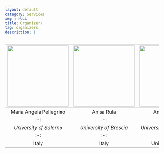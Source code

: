 ```yaml
---
layout: default
category: Services
img : NULL
title: Organizers
tag: organizers
description: |
---
```


|<img class="organizers" src="assets/mariaangela-pellegrino.jpg" width="200">|<img class="organizers" src="assets/anisa-rula.jpeg" width="200">|<img class="organizers" src="assets/anelia-kurteva.jpeg" width="200">|
|:-:|:-:|:-:|
|Maria Angela Pellegrino|Anisa Rula|Anelia Kurteva|
|:-:|:-:|:-:|
|<em>University of Salerno</em>|<em>University of Brescia</em>|<em>University of Birmingham</em>|
|:-:|:-:|:-:|
|Italy|Italy|United Kingdom|